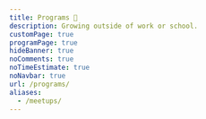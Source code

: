 ```yaml
---
title: Programs 🌱
description: Growing outside of work or school.
customPage: true
programPage: true
hideBanner: true
noComments: true
noTimeEstimate: true
noNavbar: true
url: /programs/
aliases:
  - /meetups/
---
```

